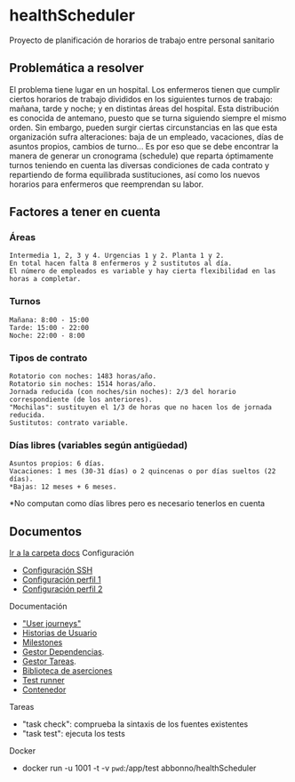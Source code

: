 # healthScheduler

Proyecto de planificación de horarios de trabajo entre personal sanitario

## Problemática a resolver

El problema tiene lugar en un hospital. Los enfermeros tienen que cumplir ciertos horarios de trabajo divididos en los siguientes turnos de trabajo: mañana, tarde y noche; y en distintas áreas del hospital. Esta distribución es conocida de antemano, puesto que se turna siguiendo siempre el mismo orden. Sin embargo, pueden surgir ciertas circunstancias en las que esta organización sufra alteraciones: baja de un empleado, vacaciones, días de asuntos propios, cambios de turno... Es por eso que se debe encontrar la manera de generar un cronograma (schedule) que reparta óptimamente turnos teniendo en cuenta las diversas condiciones de cada contrato y repartiendo de forma equilibrada sustituciones, así como los nuevos horarios para enfermeros que reemprendan su labor.

## Factores a tener en cuenta

### Áreas

    Intermedia 1, 2, 3 y 4. Urgencias 1 y 2. Planta 1 y 2.
    En total hacen falta 8 enfermeros y 2 sustitutos al día.
    El número de empleados es variable y hay cierta flexibilidad en las horas a completar.

### Turnos

    Mañana: 8:00 - 15:00
    Tarde: 15:00 - 22:00
    Noche: 22:00 - 8:00

### Tipos de contrato

    Rotatorio con noches: 1483 horas/año.
    Rotatorio sin noches: 1514 horas/año.
    Jornada reducida (con noches/sin noches): 2/3 del horario correspondiente (de los anteriores).
    "Mochilas": sustituyen el 1/3 de horas que no hacen los de jornada reducida.
    Sustitutos: contrato variable.

### Días libres (variables según antigüedad)

    Asuntos propios: 6 días.
    Vacaciones: 1 mes (30-31 días) o 2 quincenas o por días sueltos (22 días).
    *Bajas: 12 meses + 6 meses.

*No computan como días libres pero es necesario tenerlos en cuenta

## Documentos

[Ir a la carpeta docs](./docs/)
Configuración

- [Configuración SSH](.\docs\configuracion\claveSSH.png)
- [Configuración perfil 1](.\docs\configuracion\conf1.png)
- [Configuración perfil 2](.\docs\configuracion\conf2.png)

Documentación

- ["User journeys"](.\docs\documentacion\user_journeys.md)
- [Historias de Usuario](.\docs\documentacion\HU.md)
- [Milestones](.\docs\documentacion\milestones.md)
- [Gestor Dependencias](./docs/gestor_dependencias.md).
- [Gestor Tareas](./docs/gestor_tareas.md).
- [Biblioteca de aserciones](.\docs\biblioteca_aserciones.md)
- [Test runner](.\docs\test_runner.md)
- [Contenedor](.\docs\imagen_contenedor.md)
  
Tareas

- "task check": comprueba la sintaxis de los fuentes existentes
- "task test": ejecuta los tests

Docker

- docker run -u 1001 -t -v `pwd`:/app/test abbonno/healthScheduler
